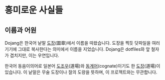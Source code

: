 흥미로운 사실들
===============

이름과 어원
-----------

Dojang은 한국어 낱말 [도장][圖章](圖章)에서 이름을 따왔습니다.
도장을 찍듯 닷파일을 여러 기기에 그대로 복사한다는 의미에서 이름을 지었습니다.
Dojang은 dotfiles와 앞 철자가 겹치지만, 이는 우연입니다.

한국어 동음이의어로 일본어 [도조우][どうじょう](道場)와 [동계어][](cognate)이기도 한 [도장][道場](道場)이 있습니다.  이 낱말은 무술 도장이나 절의 도량을 뜻하며, 이 프로젝트와는 무관합니다.

[圖章]: https://stdict.korean.go.kr/search/searchView.do?word_no=415878&searchKeywordTo=3
[どうじょう]: https://dic.daum.net/word/view.do?wordid=jkw000054730&supid=jku000593540
[道場]: https://stdict.korean.go.kr/search/searchView.do?word_no=85065&searchKeywordTo=3
[동계어]: https://ko.wikipedia.org/wiki/%EB%8F%99%EA%B3%84%EC%96%B4
